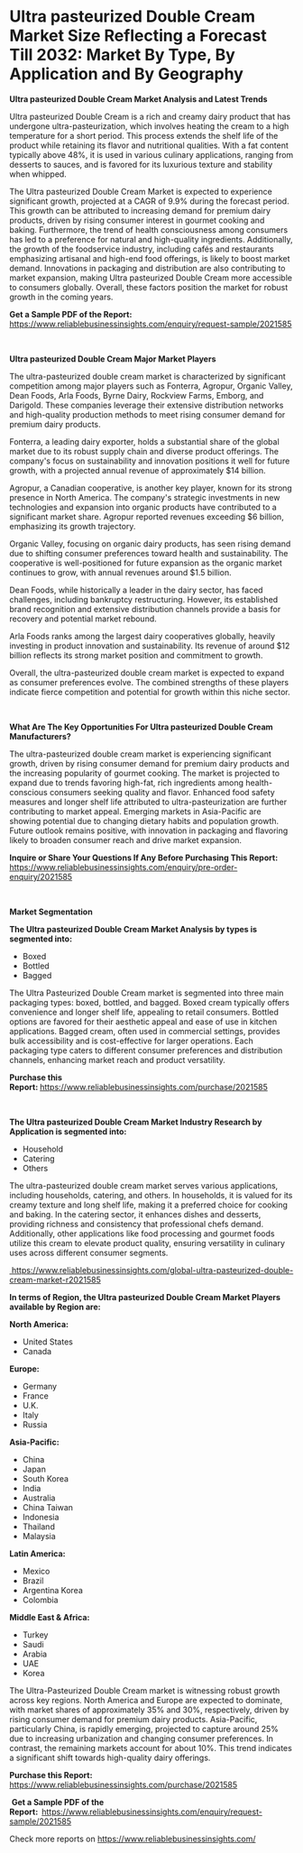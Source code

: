 <p><h1>Ultra pasteurized Double Cream Market Size Reflecting a Forecast Till 2032: Market By Type, By Application and By Geography</h1></p><p><strong>Ultra pasteurized Double Cream Market Analysis and Latest Trends</strong></p>
<p><p>Ultra pasteurized Double Cream is a rich and creamy dairy product that has undergone ultra-pasteurization, which involves heating the cream to a high temperature for a short period. This process extends the shelf life of the product while retaining its flavor and nutritional qualities. With a fat content typically above 48%, it is used in various culinary applications, ranging from desserts to sauces, and is favored for its luxurious texture and stability when whipped.</p><p>The Ultra pasteurized Double Cream Market is expected to experience significant growth, projected at a CAGR of 9.9% during the forecast period. This growth can be attributed to increasing demand for premium dairy products, driven by rising consumer interest in gourmet cooking and baking. Furthermore, the trend of health consciousness among consumers has led to a preference for natural and high-quality ingredients. Additionally, the growth of the foodservice industry, including cafés and restaurants emphasizing artisanal and high-end food offerings, is likely to boost market demand. Innovations in packaging and distribution are also contributing to market expansion, making Ultra pasteurized Double Cream more accessible to consumers globally. Overall, these factors position the market for robust growth in the coming years.</p></p>
<p><strong>Get a Sample PDF of the Report:&nbsp;</strong> <a href="https://www.reliablebusinessinsights.com/enquiry/request-sample/2021585?utm_campaign=2269&utm_medium=2&utm_source=Github&utm_content=ia&utm_term=29032025&utm_id=ultra-pasteurized-double-cream">https://www.reliablebusinessinsights.com/enquiry/request-sample/2021585</a></p>
<p>&nbsp;</p>
<p><strong>Ultra pasteurized Double Cream Major Market Players</strong></p>
<p><p>The ultra-pasteurized double cream market is characterized by significant competition among major players such as Fonterra, Agropur, Organic Valley, Dean Foods, Arla Foods, Byrne Dairy, Rockview Farms, Emborg, and Darigold. These companies leverage their extensive distribution networks and high-quality production methods to meet rising consumer demand for premium dairy products.</p><p>Fonterra, a leading dairy exporter, holds a substantial share of the global market due to its robust supply chain and diverse product offerings. The company's focus on sustainability and innovation positions it well for future growth, with a projected annual revenue of approximately $14 billion.</p><p>Agropur, a Canadian cooperative, is another key player, known for its strong presence in North America. The company's strategic investments in new technologies and expansion into organic products have contributed to a significant market share. Agropur reported revenues exceeding $6 billion, emphasizing its growth trajectory.</p><p>Organic Valley, focusing on organic dairy products, has seen rising demand due to shifting consumer preferences toward health and sustainability. The cooperative is well-positioned for future expansion as the organic market continues to grow, with annual revenues around $1.5 billion.</p><p>Dean Foods, while historically a leader in the dairy sector, has faced challenges, including bankruptcy restructuring. However, its established brand recognition and extensive distribution channels provide a basis for recovery and potential market rebound.</p><p>Arla Foods ranks among the largest dairy cooperatives globally, heavily investing in product innovation and sustainability. Its revenue of around $12 billion reflects its strong market position and commitment to growth.</p><p>Overall, the ultra-pasteurized double cream market is expected to expand as consumer preferences evolve. The combined strengths of these players indicate fierce competition and potential for growth within this niche sector.</p></p>
<p>&nbsp;</p>
<p><strong>What Are The Key Opportunities For Ultra pasteurized Double Cream Manufacturers?</strong></p>
<p><p>The ultra-pasteurized double cream market is experiencing significant growth, driven by rising consumer demand for premium dairy products and the increasing popularity of gourmet cooking. The market is projected to expand due to trends favoring high-fat, rich ingredients among health-conscious consumers seeking quality and flavor. Enhanced food safety measures and longer shelf life attributed to ultra-pasteurization are further contributing to market appeal. Emerging markets in Asia-Pacific are showing potential due to changing dietary habits and population growth. Future outlook remains positive, with innovation in packaging and flavoring likely to broaden consumer reach and drive market expansion.</p></p>
<p><strong>Inquire or Share Your Questions If Any Before Purchasing This Report:</strong> <a href="https://www.reliablebusinessinsights.com/enquiry/pre-order-enquiry/2021585?utm_campaign=2269&utm_medium=2&utm_source=Github&utm_content=ia&utm_term=29032025&utm_id=ultra-pasteurized-double-cream">https://www.reliablebusinessinsights.com/enquiry/pre-order-enquiry/2021585</a></p>
<p>&nbsp;</p>
<p><strong>Market Segmentation</strong></p>
<p><strong>The Ultra pasteurized Double Cream Market Analysis by types is segmented into:</strong></p>
<p><ul><li>Boxed</li><li>Bottled</li><li>Bagged</li></ul></p>
<p><p>The Ultra Pasteurized Double Cream market is segmented into three main packaging types: boxed, bottled, and bagged. Boxed cream typically offers convenience and longer shelf life, appealing to retail consumers. Bottled options are favored for their aesthetic appeal and ease of use in kitchen applications. Bagged cream, often used in commercial settings, provides bulk accessibility and is cost-effective for larger operations. Each packaging type caters to different consumer preferences and distribution channels, enhancing market reach and product versatility.</p></p>
<p><strong>Purchase this Report:&nbsp;</strong><a href="https://www.reliablebusinessinsights.com/purchase/2021585?utm_campaign=2269&utm_medium=2&utm_source=Github&utm_content=ia&utm_term=29032025&utm_id=ultra-pasteurized-double-cream">https://www.reliablebusinessinsights.com/purchase/2021585</a></p>
<p>&nbsp;</p>
<p><strong>The Ultra pasteurized Double Cream Market Industry Research by Application is segmented into:</strong></p>
<p><ul><li>Household</li><li>Catering</li><li>Others</li></ul></p>
<p><p>The ultra-pasteurized double cream market serves various applications, including households, catering, and others. In households, it is valued for its creamy texture and long shelf life, making it a preferred choice for cooking and baking. In the catering sector, it enhances dishes and desserts, providing richness and consistency that professional chefs demand. Additionally, other applications like food processing and gourmet foods utilize this cream to elevate product quality, ensuring versatility in culinary uses across different consumer segments.</p></p>
<p><a href="https://www.reliablebusinessinsights.com/global-ultra-pasteurized-double-cream-market-r2021585?utm_campaign=2269&utm_medium=2&utm_source=Github&utm_content=ia&utm_term=29032025&utm_id=ultra-pasteurized-double-cream">&nbsp;https://www.reliablebusinessinsights.com/global-ultra-pasteurized-double-cream-market-r2021585</a></p>
<p><strong>In terms of Region, the Ultra pasteurized Double Cream Market Players available by Region are:</strong></p>
<p>
    <p> <strong> North America: </strong>
        <ul>
            <li>United States</li>
            <li>Canada</li>
        </ul>
        </p> 
    <p> <strong> Europe: </strong>
        <ul>
            <li>Germany</li>
            <li>France</li>
            <li>U.K.</li>
            <li>Italy</li>
            <li>Russia</li>
        </ul>
        </p> 
    <p> <strong> Asia-Pacific: </strong>
        <ul>
            <li>China</li>
            <li>Japan</li>
            <li>South Korea</li>
            <li>India</li>
            <li>Australia</li>
            <li>China Taiwan</li>
            <li>Indonesia</li>
            <li>Thailand</li>
            <li>Malaysia</li>
        </ul>
        </p> 
    <p> <strong> Latin America: </strong>
        <ul>
            <li>Mexico</li>
            <li>Brazil</li>
            <li>Argentina Korea</li>
            <li>Colombia</li>
        </ul>
        </p> 
    <p> <strong> Middle East & Africa: </strong>
        <ul>
            <li>Turkey</li>
            <li>Saudi</li>
            <li>Arabia</li>
            <li>UAE</li>
            <li>Korea</li>
        </ul>
    </p>
    </p>
<p><p>The Ultra-Pasteurized Double Cream market is witnessing robust growth across key regions. North America and Europe are expected to dominate, with market shares of approximately 35% and 30%, respectively, driven by rising consumer demand for premium dairy products. Asia-Pacific, particularly China, is rapidly emerging, projected to capture around 25% due to increasing urbanization and changing consumer preferences. In contrast, the remaining markets account for about 10%. This trend indicates a significant shift towards high-quality dairy offerings.</p></p>
<p><strong>Purchase this Report: </strong><a href="https://www.reliablebusinessinsights.com/purchase/2021585?utm_campaign=2269&utm_medium=2&utm_source=Github&utm_content=ia&utm_term=29032025&utm_id=ultra-pasteurized-double-cream">https://www.reliablebusinessinsights.com/purchase/2021585</a></p>
<p>&nbsp;<strong>Get a Sample PDF of the Report:&nbsp;&nbsp;</strong><a href="https://www.reliablebusinessinsights.com/enquiry/request-sample/2021585?utm_campaign=2269&utm_medium=2&utm_source=Github&utm_content=ia&utm_term=29032025&utm_id=ultra-pasteurized-double-cream">https://www.reliablebusinessinsights.com/enquiry/request-sample/2021585</a></p>
<p><strong></strong></p>
<p>Check more reports on <a href="https://www.reliablebusinessinsights.com/?utm_campaign=2269&utm_medium=2&utm_source=Github&utm_content=ia&utm_term=29032025&utm_id=ultra-pasteurized-double-cream">https://www.reliablebusinessinsights.com/</a></p>